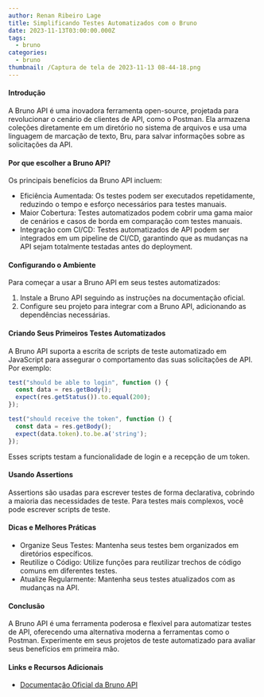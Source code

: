```yaml
---
author: Renan Ribeiro Lage
title: Simplificando Testes Automatizados com o Bruno
date: 2023-11-13T03:00:00.000Z
tags:
  - bruno
categories:
  - bruno
thumbnail: /Captura de tela de 2023-11-13 08-44-18.png
---
```


#### Introdução

A Bruno API é uma inovadora ferramenta open-source, projetada para revolucionar o cenário de clientes de API, como o Postman. Ela armazena coleções diretamente em um diretório no sistema de arquivos e usa uma linguagem de marcação de texto, Bru, para salvar informações sobre as solicitações da API​​.

#### Por que escolher a Bruno API?

Os principais benefícios da Bruno API incluem:

* Eficiência Aumentada: Os testes podem ser executados repetidamente, reduzindo o tempo e esforço necessários para testes manuais.
* Maior Cobertura: Testes automatizados podem cobrir uma gama maior de cenários e casos de borda em comparação com testes manuais.
* Integração com CI/CD: Testes automatizados de API podem ser integrados em um pipeline de CI/CD, garantindo que as mudanças na API sejam totalmente testadas antes do deployment​​.

#### Configurando o Ambiente

Para começar a usar a Bruno API em seus testes automatizados:

1. Instale a Bruno API seguindo as instruções na documentação oficial.
2. Configure seu projeto para integrar com a Bruno API, adicionando as dependências necessárias.

#### Criando Seus Primeiros Testes Automatizados

A Bruno API suporta a escrita de scripts de teste automatizado em JavaScript para assegurar o comportamento das suas solicitações de API. Por exemplo:

```javascript
test("should be able to login", function () {
  const data = res.getBody();
  expect(res.getStatus()).to.equal(200);
});

test("should receive the token", function () {
  const data = res.getBody();
  expect(data.token).to.be.a('string');
});

```

Esses scripts testam a funcionalidade de login e a recepção de um token​​.

#### Usando Assertions

Assertions são usadas para escrever testes de forma declarativa, cobrindo a maioria das necessidades de teste. Para testes mais complexos, você pode escrever scripts de teste​​.

#### Dicas e Melhores Práticas

* Organize Seus Testes: Mantenha seus testes bem organizados em diretórios específicos.
* Reutilize o Código: Utilize funções para reutilizar trechos de código comuns em diferentes testes.
* Atualize Regularmente: Mantenha seus testes atualizados com as mudanças na API.

#### Conclusão

A Bruno API é uma ferramenta poderosa e flexível para automatizar testes de API, oferecendo uma alternativa moderna a ferramentas como o Postman. Experimente em seus projetos de teste automatizado para avaliar seus benefícios em primeira mão.

#### Links e Recursos Adicionais

* [Documentação Oficial da Bruno API](https://docs.usebruno.com/)
